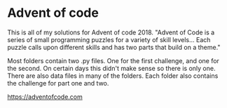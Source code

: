 # Advent of code


This is all of my solutions for Advent of code 2018. "Advent of Code is a series of small programming puzzles for a variety of skill levels... Each puzzle calls upon different skills and has two parts that build on a theme."

Most folders contain two .py files. One for the first challenge, and one for the second. On certain days this didn't make sense so there is only one. There are also data files in many of the folders. Each folder also contains the challenge for part one and two.

https://adventofcode.com

